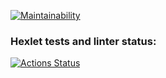 [![Maintainability](https://api.codeclimate.com/v1/badges/a99a88d28ad37a79dbf6/maintainability)](https://codeclimate.com/github/codeclimate/codeclimate/maintainability)

### Hexlet tests and linter status:
[![Actions Status](https://github.com/ncaatl/python-project-lvl1/workflows/hexlet-check/badge.svg)](https://github.com/ncaatl/python-project-lvl1/actions)